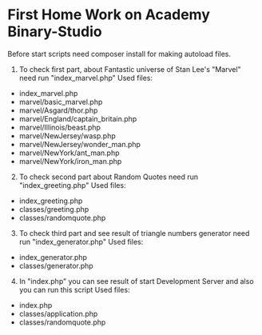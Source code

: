 # First Home Work on Academy Binary-Studio

Before start scripts need composer install for making autoload files.

1. To check first part, about Fantastic universe of Stan Lee's "Marvel" need run "index_marvel.php"
Used files:
 - index_marvel.php
 - marvel/basic_marvel.php
 - marvel/Asgard/thor.php
 - marvel/England/captain_britain.php
 - marvel/Illinois/beast.php
 - marvel/NewJersey/wasp.php
 - marvel/NewJersey/wonder_man.php
 - marvel/NewYork/ant_man.php
 - marvel/NewYork/iron_man.php

2. To check second part about Random Quotes need run "index_greeting.php"
Used files:
 - index_greeting.php
 - classes/greeting.php
 - classes/randomquote.php

3. To check third part and see result of triangle numbers generator need run "index_generator.php"
Used files:
 - index_generator.php
 - classes/generator.php

4. In "index.php" you can see result of start Development Server and also you can run this script
Used files:
 - index.php
 - classes/application.php
 - classes/randomquote.php
